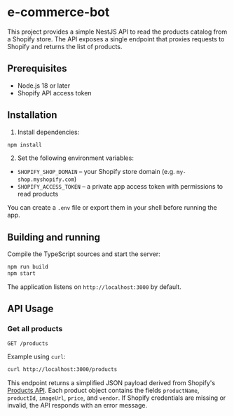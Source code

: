 # e-commerce-bot

This project provides a simple NestJS API to read the products catalog from a Shopify store. The API exposes a single endpoint that proxies requests to Shopify and returns the list of products.

## Prerequisites

- Node.js 18 or later
- Shopify API access token

## Installation

1. Install dependencies:

```bash
npm install
```

2. Set the following environment variables:

- `SHOPIFY_SHOP_DOMAIN` – your Shopify store domain (e.g. `my-shop.myshopify.com`)
- `SHOPIFY_ACCESS_TOKEN` – a private app access token with permissions to read products


You can create a `.env` file or export them in your shell before running the app.

## Building and running

Compile the TypeScript sources and start the server:

```bash
npm run build
npm start
```

The application listens on `http://localhost:3000` by default.


## API Usage

### Get all products

```
GET /products
```

Example using `curl`:

```bash
curl http://localhost:3000/products
```

This endpoint returns a simplified JSON payload derived from Shopify's [Products API](https://shopify.dev/docs/api/admin-rest/2024-04/resources/product). Each product object contains the fields `productName`, `productId`, `imageUrl`, `price`, and `vendor`. If Shopify credentials are missing or invalid, the API responds with an error message.
